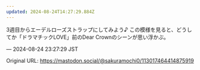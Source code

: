 ```yaml
---
updated: 2024-08-24T14:27:29.884Z
---
```


<p>3週目からエーデルローズストラップにしてみよう♪ この模様を見ると、どうしてか「ドラマチックLOVE」前のDear Crownのシーンが思い浮かぶ。</p>

&mdash; 2024-08-24 23:27:29 JST

Original URL: https://mastodon.social/@sakuramochi0/113017464414875919
